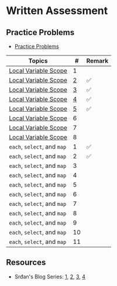 # Written Assessment

## Practice Problems

- [Practice Problems](https://docs.google.com/document/d/16XteFXEm3lFbcavrXDZs45rNEc1iBxSYC8e4pLhT0Rw/edit#)

| Topics | # | Remark |
| --- | --- | --- |
| [Local Variable Scope](https://github.com/tsangsiu/RB109/blob/main/Part_1/Practice_Problems/practice_problems.md#local-variable-scope) | 1 |
| [Local Variable Scope](https://github.com/tsangsiu/RB109/blob/main/Part_1/Practice_Problems/practice_problems.md#local-variable-scope) | [2](https://github.com/tsangsiu/RB109/blob/main/Part_1/Practice_Problems/practice_problems.md#2) | :white_check_mark:
| [Local Variable Scope](https://github.com/tsangsiu/RB109/blob/main/Part_1/Practice_Problems/practice_problems.md#local-variable-scope) | [3](https://github.com/tsangsiu/RB109/blob/main/Part_1/Practice_Problems/practice_problems.md#3) | :white_check_mark:
| [Local Variable Scope](https://github.com/tsangsiu/RB109/blob/main/Part_1/Practice_Problems/practice_problems.md#local-variable-scope) | [4](https://github.com/tsangsiu/RB109/blob/main/Part_1/Practice_Problems/practice_problems.md#4) | :white_check_mark:
| [Local Variable Scope](https://github.com/tsangsiu/RB109/blob/main/Part_1/Practice_Problems/practice_problems.md#local-variable-scope) | [5](https://github.com/tsangsiu/RB109/blob/main/Part_1/Practice_Problems/practice_problems.md#5) | :white_check_mark:
| [Local Variable Scope](https://github.com/tsangsiu/RB109/blob/main/Part_1/Practice_Problems/practice_problems.md#local-variable-scope) | 6 |
| [Local Variable Scope](https://github.com/tsangsiu/RB109/blob/main/Part_1/Practice_Problems/practice_problems.md#local-variable-scope) | 7 |
| [Local Variable Scope](https://github.com/tsangsiu/RB109/blob/main/Part_1/Practice_Problems/practice_problems.md#local-variable-scope) | 8 |
| `each`, `select`, and `map` | 1 | :white_check_mark:
| `each`, `select`, and `map` | 2 | :white_check_mark:
| `each`, `select`, and `map` | 3 |
| `each`, `select`, and `map` | 4 |
| `each`, `select`, and `map` | 5 |
| `each`, `select`, and `map` | 6 |
| `each`, `select`, and `map` | 7 |
| `each`, `select`, and `map` | 8 |
| `each`, `select`, and `map` | 9 |
| `each`, `select`, and `map` | 10 |
| `each`, `select`, and `map` | 11 |

## Resources

- Srđan's Blog Series: [1](https://medium.com/how-i-started-learning-coding-from-scratch/advices-for-109-written-assessment-part-1-6f7fa821cf84), [2](https://medium.com/how-i-started-learning-coding-from-scratch/advice-for-109-written-assessment-part-2-594060594f6e), [3](https://medium.com/how-i-started-learning-coding-from-scratch/advice-for-109-written-assessment-part-3-d39dceb06c0c), [4](https://medium.com/how-i-started-learning-coding-from-scratch/advice-for-109-written-assessment-part-4-e205174ece7b)
